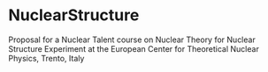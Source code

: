 # NuclearStructure
Proposal for a Nuclear Talent course on Nuclear Theory for Nuclear Structure Experiment at the European Center for Theoretical Nuclear Physics, Trento, Italy
